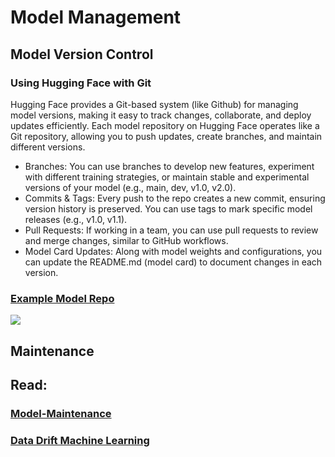# Model Management 

## Model Version Control 
### Using Hugging Face with Git
Hugging Face provides a Git-based system (like Github) for managing model versions, making it easy to track changes, collaborate, and deploy updates efficiently. Each model repository on Hugging Face operates like a Git repository, allowing you to push updates, create branches, and maintain different versions.

- Branches: You can use branches to develop new features, experiment with different training strategies, or maintain stable and experimental versions of your model (e.g., main, dev, v1.0, v2.0).
- Commits & Tags: Every push to the repo creates a new commit, ensuring version history is preserved. You can use tags to mark specific model releases (e.g., v1.0, v1.1).
- Pull Requests: If working in a team, you can use pull requests to review and merge changes, similar to GitHub workflows.
- Model Card Updates: Along with model weights and configurations, you can update the README.md (model card) to document changes in each version.

### [Example Model Repo](https://huggingface.co/akridge)

![](./docs/s4.png)

## Maintenance
## Read: 
### [Model-Maintenance](https://www.ultralytics.com/blog/optimize-computer-vision-solutions-with-smart-model-maintenance)
### [Data Drift Machine Learning](https://spotintelligence.com/2024/04/08/data-drift-in-machine-learning/)